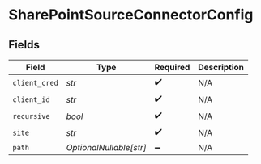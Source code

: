 # SharePointSourceConnectorConfig


## Fields

| Field                   | Type                    | Required                | Description             |
| ----------------------- | ----------------------- | ----------------------- | ----------------------- |
| `client_cred`           | *str*                   | :heavy_check_mark:      | N/A                     |
| `client_id`             | *str*                   | :heavy_check_mark:      | N/A                     |
| `recursive`             | *bool*                  | :heavy_check_mark:      | N/A                     |
| `site`                  | *str*                   | :heavy_check_mark:      | N/A                     |
| `path`                  | *OptionalNullable[str]* | :heavy_minus_sign:      | N/A                     |